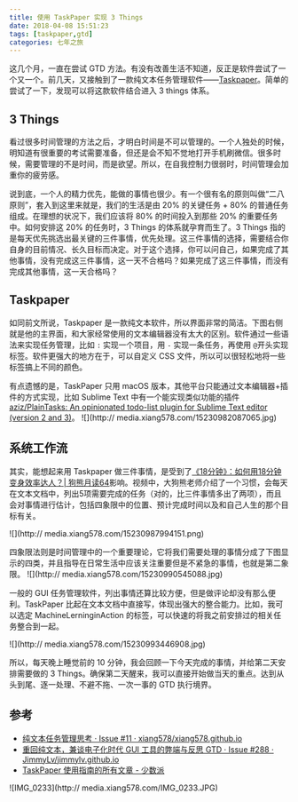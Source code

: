 ```yaml
---
title: 使用 TaskPaper 实现 3 Things
date: 2018-04-08 15:51:23
tags: [taskpaper,gtd]
categories: 七年之旅
---
```


这几个月，一直在尝试 GTD 方法。有没有改善生活不知道，反正是软件尝试了一个又一个。前几天，又接触到了一款纯文本任务管理软件——[Taskpaper](https://www.taskpaper.com/)。简单的尝试了一下，发现可以将这款软件结合进入 3 things 体系。

## 3 Things

看过很多时间管理的方法之后，才明白时间是不可以管理的。一个人独处的时候，明知道有很重要的考试需要准备，但还是会不知不觉地打开手机刷微信。很多时候，需要管理的不是时间，而是欲望。所以，在自我控制力很弱时，时间管理会加重你的疲劳感。

说到底，一个人的精力优先，能做的事情也很少。有一个很有名的原则叫做“二八原则”，套入到这里来就是，我们的生活是由 20% 的关键任务 + 80% 的普通任务组成。在理想的状况下，我们应该将 80% 的时间投入到那些 20% 的重要任务中。如何安排这 20% 的任务时，3 Things 的体系就孕育而生了。3 Things 指的是每天优先挑选出最关键的三件事情，优先处理。这三件事情的选择，需要结合你自身的目前情况、长久目标而决定。对于这个选择，你可以问自己，如果完成了其他事情，没有完成这三件事情，这一天不合格吗？如果完成了这三件事情，而没有完成其他事情，这一天合格吗？

## Taskpaper

如同前文所说，Taskpaper 是一款纯文本软件，所以界面非常的简洁。下图右侧就是他的主界面，和大家经常使用的文本编辑器没有太大的区别。软件通过一些语法来实现任务管理，比如 `:` 实现一个项目，用 `-` 实现一条任务，再使用 `@`开头实现标签。软件更强大的地方在于，可以自定义 CSS 文件，所以可以很轻松地将一些标签搞上不同的颜色。

有点遗憾的是，TaskPaper 只用 macOS 版本，其他平台只能通过文本编辑器+插件的方式实现，比如 Sublime Text 中有一个能实现类似功能的插件 [aziz/PlainTasks: An opinionated todo-list plugin for Sublime Text editor (version 2 and 3)](https://github.com/aziz/PlainTasks)。
![](http://
media.xiang578.com/15230982087065.jpg)

## 系统工作流

其实，能想起来用 Taskpaper 做三件事情，是受到了[《18分钟》：如何用18分钟变身效率达人？| 狗熊月读64](https://www.bilibili.com/video/av18698116)影响。视频中，大狗熊老师介绍了一个习惯，会每天在文本文档中，列出5项需要完成的任务（对的，比三件事情多出了两项），而且会对事情进行估计，包括四象限中的位置、预计完成时间以及和自己人生的那个目标有关。

![](http://
media.xiang578.com/15230987994151.png)

四象限法则是时间管理中的一个重要理论，它将我们需要处理的事情分成了下图显示的四类，并且指导在日常生活中应该关注重要但是不紧急的事情，也就是第二象限。
![](http://
media.xiang578.com/15230990545088.jpg)

一般的 GUI 任务管理软件，列出事情还算比较方便，但是做评论却没有那么便利。TaskPaper 比起在文本文档中直接写，体现出强大的整合能力。比如，我可以选定 MachineLerninginAction 的标签，可以快速的将我之前安排过的相关任务整合到一起。

![](http://
media.xiang578.com/15230993446908.jpg)

所以，每天晚上睡觉前的 10 分钟，我会回顾一下今天完成的事情，并给第二天安排需要做的 3 Things。确保第二天醒来，我可以直接开始做当天的重点。达到从头到尾、逐一处理、不避不拖、一次一事的 GTD 执行境界。

## 参考

- [纯文本任务管理思考 · Issue #11 · xiang578/xiang578.github.io](https://github.com/xiang578/xiang578.github.io/issues/11)
- [重回纯文本，兼谈电子化时代 GUI 工具的弊端与反思 GTD · Issue #288 · JimmyLv/jimmylv.github.io](https://github.com/JimmyLv/jimmylv.github.io/issues/288)
- [TaskPaper 使用指南的所有文章 - 少数派](https://sspai.com/series/22/list)

![IMG_0233](http://
media.xiang578.com/IMG_0233.JPG)


